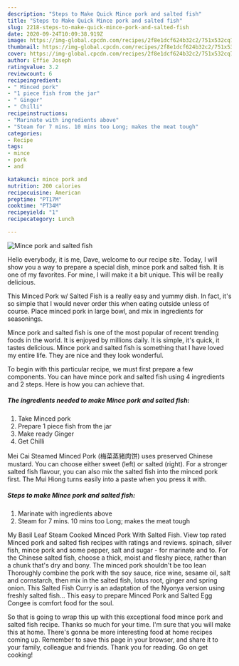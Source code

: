 ```yaml
---
description: "Steps to Make Quick Mince pork and salted fish"
title: "Steps to Make Quick Mince pork and salted fish"
slug: 2218-steps-to-make-quick-mince-pork-and-salted-fish
date: 2020-09-24T10:09:38.919Z
image: https://img-global.cpcdn.com/recipes/2f8e1dcf624b32c2/751x532cq70/mince-pork-and-salted-fish-recipe-main-photo.jpg
thumbnail: https://img-global.cpcdn.com/recipes/2f8e1dcf624b32c2/751x532cq70/mince-pork-and-salted-fish-recipe-main-photo.jpg
cover: https://img-global.cpcdn.com/recipes/2f8e1dcf624b32c2/751x532cq70/mince-pork-and-salted-fish-recipe-main-photo.jpg
author: Effie Joseph
ratingvalue: 3.2
reviewcount: 6
recipeingredient:
- " Minced pork"
- "1 piece fish from the jar"
- " Ginger"
- " Chilli"
recipeinstructions:
- "Marinate with ingredients above"
- "Steam for 7 mins. 10 mins too Long; makes the meat tough"
categories:
- Recipe
tags:
- mince
- pork
- and

katakunci: mince pork and 
nutrition: 200 calories
recipecuisine: American
preptime: "PT17M"
cooktime: "PT34M"
recipeyield: "1"
recipecategory: Lunch

---
```



![Mince pork and salted fish](https://img-global.cpcdn.com/recipes/2f8e1dcf624b32c2/751x532cq70/mince-pork-and-salted-fish-recipe-main-photo.jpg)

Hello everybody, it is me, Dave, welcome to our recipe site. Today, I will show you a way to prepare a special dish, mince pork and salted fish. It is one of my favorites. For mine, I will make it a bit unique. This will be really delicious.

This Minced Pork w/ Salted Fish is a really easy and yummy dish. In fact, it&#39;s so simple that I would never order this when eating outside unless of course. Place minced pork in large bowl, and mix in ingredients for seasonings.

Mince pork and salted fish is one of the most popular of recent trending foods in the world. It is enjoyed by millions daily. It is simple, it's quick, it tastes delicious. Mince pork and salted fish is something that I have loved my entire life. They are nice and they look wonderful.


To begin with this particular recipe, we must first prepare a few components. You can have mince pork and salted fish using 4 ingredients and 2 steps. Here is how you can achieve that.

<!--inarticleads1-->

##### The ingredients needed to make Mince pork and salted fish:

1. Take  Minced pork
1. Prepare 1 piece fish from the jar
1. Make ready  Ginger
1. Get  Chilli


Mei Cai Steamed Minced Pork (梅菜蒸猪肉饼) uses preserved Chinese mustard. You can choose either sweet (left) or salted (right). For a stronger salted fish flavour, you can also mix the salted fish into the minced pork first. The Mui Hiong turns easily into a paste when you press it with. 

<!--inarticleads2-->

##### Steps to make Mince pork and salted fish:

1. Marinate with ingredients above
1. Steam for 7 mins. 10 mins too Long; makes the meat tough


My Basil Leaf Steam Cooked Minced Pork With Salted Fish. View top rated Minced pork and salted fish recipes with ratings and reviews. spinach, silver fish, mince pork and some pepper, salt and sugar - for marinate and to. For the Chinese salted fish, choose a thick, moist and fleshy piece, rather than a chunk that&#39;s dry and bony. The minced pork shouldn&#39;t be too lean Thoroughly combine the pork with the soy sauce, rice wine, sesame oil, salt and cornstarch, then mix in the salted fish, lotus root, ginger and spring onion. This Salted Fish Curry is an adaptation of the Nyonya version using freshly salted fish… This easy to prepare Minced Pork and Salted Egg Congee is comfort food for the soul. 

So that is going to wrap this up with this exceptional food mince pork and salted fish recipe. Thanks so much for your time. I'm sure that you will make this at home. There's gonna be more interesting food at home recipes coming up. Remember to save this page in your browser, and share it to your family, colleague and friends. Thank you for reading. Go on get cooking!
